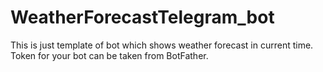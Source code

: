 # WeatherForecastTelegram_bot
This is just template of bot which shows weather forecast in current time. Token for your bot can be taken from BotFather.

